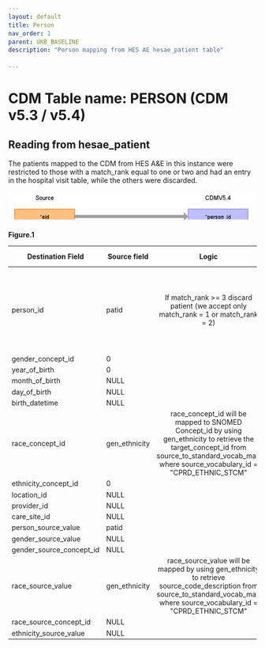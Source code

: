 ```yaml
---
layout: default
title: Person
nav_order: 1
parent: UKB_BASELINE
description: "Person mapping from HES AE hesae_patient table"

---
```


# CDM Table name: PERSON (CDM v5.3 / v5.4)

## Reading from hesae_patient

The patients mapped to the CDM from HES A&E in this instance were restricted to those with a match_rank equal to one or two and had an entry in the hospital visit table, while the others were discarded.



![](images/image2.png)

**Figure.1**

| Destination Field | Source field | Logic | Comment field |
| --- | --- | :---: | --- |
| person_id | patid |  	If match_rank >= 3 discard patient (we accept only match_rank = 1 or match_rank = 2)|  Data like gender, year_of_birth, location_id, Care_site_id comes from AURUM/GOLD as the data are linked to them.|
| gender_concept_id | 0 | | |
| year_of_birth | 0 | | |
| month_of_birth |NULL |  | |
| day_of_birth |NULL  |  |  |
| birth_datetime |NULL  |  |  |
| race_concept_id | gen_ethnicity |race_concept_id will be mapped to SNOMED Concept_id by using gen_ethnicity to retrieve the target_concept_id from source_to_standard_vocab_map where source_vocabulary_id = "CPRD_ETHNIC_STCM" | |
| ethnicity_concept_id | 0 |  |   |
| location_id |NULL  |  |  |
| provider_id |NULL  |  |  |
| care_site_id |NULL | |  |
| person_source_value | patid |  |  |
| gender_source_value |NULL |  | |
| gender_source_concept_id |NULL  |  |  |
| race_source_value | gen_ethnicity|race_source_value will be mapped by using gen_ethnicity to retrieve source_code_description from source_to_standard_vocab_map where source_vocabulary_id = "CPRD_ETHNIC_STCM" | |
| race_source_concept_id | NULL | |
| ethnicity_source_value | NULL |  |  | 
